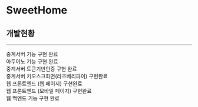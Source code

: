 # SweetHome

## 개발현황

<hr>
중계서버 기능 구현 완료 <br>
아두이노 기능 구현 완료 <br>
중계서버 토큰기반인증 구현 완료 <br>
중계서버 키오스크화면(라즈베리파이) 구현완료 <br>
웹 프론트엔드 (웹 페이지) 구현완료<br>
웹 프론트엔드 (모바일 페이지) 구현완료<br>
웹 백엔드 기능 구현 완료<br>

